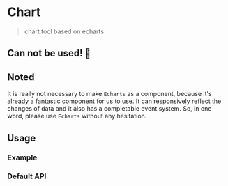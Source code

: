 # Chart

> chart tool based on echarts

## Can not be used! 🤔

## Noted

It is really not necessary to make `Echarts` as a component, because it's already a fantastic component for us to use. It can responsively reflect the changes of data and it also has a completable event system. So, in one word, please use `Echarts` without any hesitation.

## Usage

### Example

### Default API
